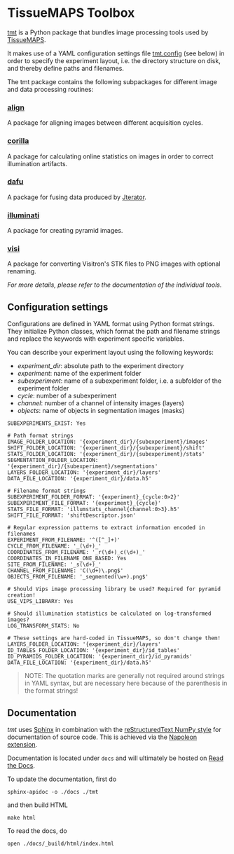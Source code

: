 # TissueMAPS Toolbox #

[tmt](tmt) is a Python package that bundles image processing tools used by [TissueMAPS](https://github.com/HackerMD/TissueMAPS).

It makes use of a YAML configuration settings file [tmt.config](tmt/tmt.config) (see below) in order to specify the experiment layout, i.e. the directory structure on disk, and thereby define paths and filenames.


The tmt package contains the following subpackages for different image and data processing routines:

### [align](tmt/align) ###

A package for aligning images between different acquisition cycles.

### [corilla](tmt/corilla) ###

A package for calculating online statistics on images in order to correct illumination artifacts.

### [dafu](tmt/dafu) ###

A package for fusing data produced by [Jterator](https://github.com/HackerMD/Jterator).

### [illuminati](tmt/illuminati) ###

A package for creating pyramid images.

### [visi](tmt/visi) ###

A package for converting Visitron's STK files to PNG images with optional renaming.

*For more details, please refer to the documentation of the individual tools.*


## Configuration settings ##

Configurations are defined in YAML format using Python format strings. They initialize Python classes, which format the path and filename strings and replace the keywords with experiment specific variables.

You can describe your experiment layout using the following keywords:
- *experiment_dir*: absolute path to the experiment directory
- *experiment*: name of the experiment folder
- *subexperiment*: name of a subexperiment folder, i.e. a subfolder of the experiment folder
- *cycle*: number of a subexperiment
- *channel*: number of a channel of intensity images (layers)
- *objects*: name of objects in segmentation images (masks)

```{yaml}
SUBEXPERIMENTS_EXIST: Yes

# Path format strings
IMAGE_FOLDER_LOCATION: '{experiment_dir}/{subexperiment}/images'
SHIFT_FOLDER_LOCATION: '{experiment_dir}/{subexperiment}/shift'
STATS_FOLDER_LOCATION: '{experiment_dir}/{subexperiment}/stats'
SEGMENTATION_FOLDER_LOCATION: '{experiment_dir}/{subexperiment}/segmentations'
LAYERS_FOLDER_LOCATION: '{experiment_dir}/layers'
DATA_FILE_LOCATION: '{experiment_dir}/data.h5'

# Filename format strings
SUBEXPERIMENT_FOLDER_FORMAT: '{experiment}_{cycle:0>2}'
SUBEXPERIMENT_FILE_FORMAT: '{experiment}_{cycle}'
STATS_FILE_FORMAT: 'illumstats_channel{channel:0>3}.h5'
SHIFT_FILE_FORMAT: 'shiftDescriptor.json'

# Regular expression patterns to extract information encoded in filenames
EXPERIMENT_FROM_FILENAME: '^([^_]+)'
CYCLE_FROM_FILENAME: '_(\d+)_'
COORDINATES_FROM_FILENAME: '_r(\d+)_c(\d+)_'
COORDINATES_IN_FILENAME_ONE_BASED: Yes
SITE_FROM_FILENAME: '_s(\d+)_'
CHANNEL_FROM_FILENAME: 'C(\d+)\.png$'
OBJECTS_FROM_FILENAME: '_segmented(\w+).png$'

# Should Vips image processing library be used? Required for pyramid creation!
USE_VIPS_LIBRARY: Yes

# Should illumination statistics be calculated on log-transformed images?
LOG_TRANSFORM_STATS: No

# These settings are hard-coded in TissueMAPS, so don't change them!
LAYERS_FOLDER_LOCATION: '{experiment_dir}/layers'
ID_TABLES_FOLDER_LOCATION: '{experiment_dir}/id_tables'
ID_PYRAMIDS_FOLDER_LOCATION: '{experiment_dir}/id_pyramids'
DATA_FILE_LOCATION: '{experiment_dir}/data.h5'
```

> NOTE: The quotation marks are generally not required around strings in YAML syntax, but are necessary here because of the parenthesis in the format strings!

## Documentation

*tmt* uses [Sphinx](http://sphinx-doc.org/index.html) in combination with the [reStructuredText NumPy style](https://github.com/numpy/numpy/blob/master/doc/HOWTO_DOCUMENT.rst.txt#docstring-standard) for documentation of source code. This is achieved via the [Napoleon extension](https://pypi.python.org/pypi/sphinxcontrib-napoleon).


Documentation is located under `docs` and will ultimately be hosted on [Read the Docs](https://readthedocs.org/).

To update the documentation, first do

```{bash}
sphinx-apidoc -o ./docs ./tmt
```

and then build HTML

```{bash}
make html
```

To read the docs, do

```{bash}
open ./docs/_build/html/index.html
```
